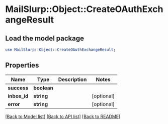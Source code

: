 # MailSlurp::Object::CreateOAuthExchangeResult

## Load the model package
```perl
use MailSlurp::Object::CreateOAuthExchangeResult;
```

## Properties
Name | Type | Description | Notes
------------ | ------------- | ------------- | -------------
**success** | **boolean** |  | 
**inbox_id** | **string** |  | [optional] 
**error** | **string** |  | [optional] 

[[Back to Model list]](../README#documentation-for-models) [[Back to API list]](../README#documentation-for-api-endpoints) [[Back to README]](../README)


